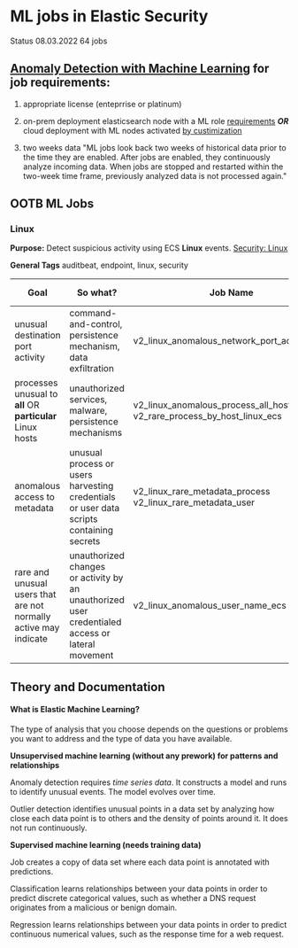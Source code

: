 # ML jobs in Elastic Security
 
 
Status 08.03.2022 64 jobs 
 
## [Anomaly Detection with Machine Learning](https://www.elastic.co/guide/en/security/8.0/machine-learning.html) for job requirements:
1. appropriate license (enteprrise or platinum)
 
2. on-prem deployment elasticsearch node with a ML role
[requirements](https://www.elastic.co/guide/en/machine-learning/8.0/setup.html) **_OR_** cloud deployment with ML nodes activated [by custimization](https://www.elastic.co/guide/en/cloud/current/ec-customize-deployment.html)
 
3. two weeks data "ML jobs look back two weeks of historical data prior to the time they are enabled. After jobs are enabled, they continuously analyze incoming data. When jobs are stopped and restarted within the two-week time frame, previously analyzed data is not processed again."
 
## OOTB ML Jobs
### Linux
**Purpose:** Detect suspicious activity using ECS **Linux** events. [Security: Linux](https://www.elastic.co/guide/en/security/8.0/prebuilt-ml-jobs.html#security-linux-jobs)
 
**General Tags** auditbeat, endpoint, linux, security
 
 
| Goal | So what?   | Job Name | Specific Tags|
| ----------- | ----------- |----------- |----------- |
| unusual destination port activity | command-and-control, </br>persistence mechanism, </br> data exfiltration | v2_linux_anomalous_network_port_activity_ecs| network |
| processes unusual to **all** OR  **particular**  Linux hosts | unauthorized services, </br> malware, </br> persistence mechanisms | v2_linux_anomalous_process_all_hosts_ecs </br>v2_rare_process_by_host_linux_ecs | process |
| anomalous access to metadata | unusual process or users </br> harvesting credentials or user data scripts containing secrets  | v2_linux_rare_metadata_process</br>v2_linux_rare_metadata_user| process|
| rare and unusual users that are not normally active may indicate | unauthorized changes </br> or activity by an unauthorized user </br> credentialed access or lateral movement | v2_linux_anomalous_user_name_ecs | process|
 
 
## Theory and Documentation
 
#### What is Elastic Machine Learning?
The type of analysis that you choose depends on the questions or problems you want to address and the type of data you have available.
 
**Unsupervised machine learning (without any prework) for patterns and relationships**
 
Anomaly detection requires _time series data_. It constructs a model and runs to identify unusual events. The model evolves over time.
 
Outlier detection identifies unusual points in a data set by analyzing how close each data point is to others and the density of points around it. It does not run continuously.
 
**Supervised machine learning (needs training data)**
 
Job creates a copy of data set where each data point is annotated with predictions.
 
Classification learns relationships between your data points in order to predict discrete categorical values, such as whether a DNS request originates from a malicious or benign domain.
 
Regression learns relationships between your data points in order to predict continuous numerical values, such as the response time for a web request.

